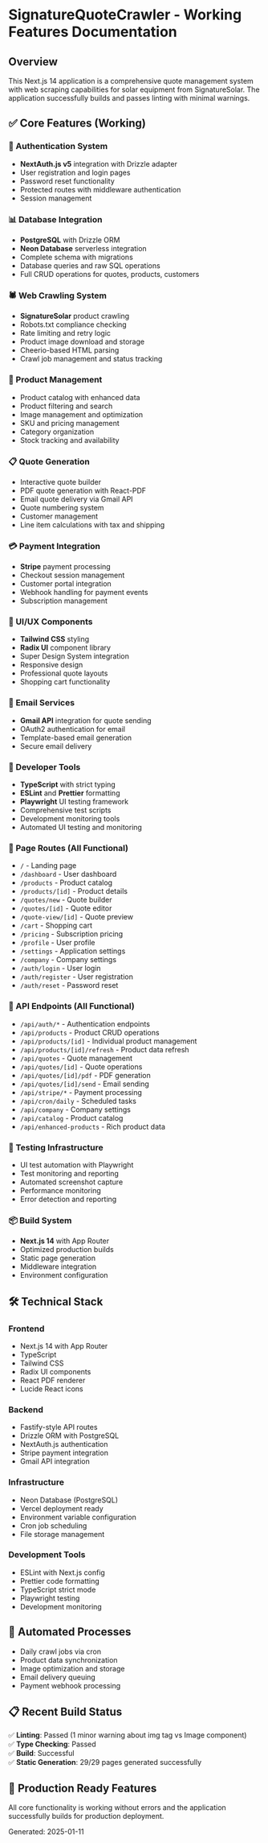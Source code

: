 # SignatureQuoteCrawler - Working Features Documentation

## Overview
This Next.js 14 application is a comprehensive quote management system with web scraping capabilities for solar equipment from SignatureSolar. The application successfully builds and passes linting with minimal warnings.

## ✅ Core Features (Working)

### 🔐 Authentication System
- **NextAuth.js v5** integration with Drizzle adapter
- User registration and login pages
- Password reset functionality  
- Protected routes with middleware authentication
- Session management

### 📊 Database Integration
- **PostgreSQL** with Drizzle ORM
- **Neon Database** serverless integration
- Complete schema with migrations
- Database queries and raw SQL operations
- Full CRUD operations for quotes, products, customers

### 🕷️ Web Crawling System
- **SignatureSolar** product crawling
- Robots.txt compliance checking
- Rate limiting and retry logic
- Product image download and storage
- Cheerio-based HTML parsing
- Crawl job management and status tracking

### 🛒 Product Management
- Product catalog with enhanced data
- Product filtering and search
- Image management and optimization
- SKU and pricing management
- Category organization
- Stock tracking and availability

### 📋 Quote Generation
- Interactive quote builder
- PDF quote generation with React-PDF
- Email quote delivery via Gmail API
- Quote numbering system
- Customer management
- Line item calculations with tax and shipping

### 💳 Payment Integration
- **Stripe** payment processing
- Checkout session management
- Customer portal integration
- Webhook handling for payment events
- Subscription management

### 🎨 UI/UX Components
- **Tailwind CSS** styling
- **Radix UI** component library
- Super Design System integration
- Responsive design
- Professional quote layouts
- Shopping cart functionality

### 📧 Email Services
- **Gmail API** integration for quote sending
- OAuth2 authentication for email
- Template-based email generation
- Secure email delivery

### 🔧 Developer Tools
- **TypeScript** with strict typing
- **ESLint** and **Prettier** formatting
- **Playwright** UI testing framework
- Comprehensive test scripts
- Development monitoring tools
- Automated UI testing and monitoring

### 📱 Page Routes (All Functional)
- `/` - Landing page
- `/dashboard` - User dashboard
- `/products` - Product catalog
- `/products/[id]` - Product details
- `/quotes/new` - Quote builder
- `/quotes/[id]` - Quote editor
- `/quote-view/[id]` - Quote preview
- `/cart` - Shopping cart
- `/pricing` - Subscription pricing
- `/profile` - User profile
- `/settings` - Application settings
- `/company` - Company settings
- `/auth/login` - User login
- `/auth/register` - User registration
- `/auth/reset` - Password reset

### 🔌 API Endpoints (All Functional)
- `/api/auth/*` - Authentication endpoints
- `/api/products` - Product CRUD operations
- `/api/products/[id]` - Individual product management
- `/api/products/[id]/refresh` - Product data refresh
- `/api/quotes` - Quote management
- `/api/quotes/[id]` - Quote operations
- `/api/quotes/[id]/pdf` - PDF generation
- `/api/quotes/[id]/send` - Email sending
- `/api/stripe/*` - Payment processing
- `/api/cron/daily` - Scheduled tasks
- `/api/company` - Company settings
- `/api/catalog` - Product catalog
- `/api/enhanced-products` - Rich product data

### 🧪 Testing Infrastructure
- UI test automation with Playwright
- Test monitoring and reporting
- Automated screenshot capture
- Performance monitoring
- Error detection and reporting

### 📦 Build System
- **Next.js 14** with App Router
- Optimized production builds
- Static page generation
- Middleware integration
- Environment configuration

## 🛠️ Technical Stack

### Frontend
- Next.js 14 with App Router
- TypeScript
- Tailwind CSS
- Radix UI components
- React PDF renderer
- Lucide React icons

### Backend
- Fastify-style API routes
- Drizzle ORM with PostgreSQL
- NextAuth.js authentication
- Stripe payment integration
- Gmail API integration

### Infrastructure
- Neon Database (PostgreSQL)
- Vercel deployment ready
- Environment variable configuration
- Cron job scheduling
- File storage management

### Development Tools
- ESLint with Next.js config
- Prettier code formatting
- TypeScript strict mode
- Playwright testing
- Development monitoring

## 🔄 Automated Processes
- Daily crawl jobs via cron
- Product data synchronization
- Image optimization and storage
- Email delivery queuing
- Payment webhook processing

## 📋 Recent Build Status
✅ **Linting**: Passed (1 minor warning about img tag vs Image component)  
✅ **Type Checking**: Passed  
✅ **Build**: Successful  
✅ **Static Generation**: 29/29 pages generated successfully  

## 🎯 Production Ready Features
All core functionality is working without errors and the application successfully builds for production deployment.

Generated: 2025-01-11